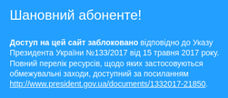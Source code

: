
<!DOCTYPE html> <html lang="en"><head><meta http-equiv="Content-Type" content="text/html; charset=UTF-8">
  <meta name="viewport" content="width=device-width, initial-scale=1.0">
  <meta name="theme-color" content="#229fff">
  <title>Доступ на цей сайт заблоковано</title>
  <style>
  *, *:after, *:before {box-sizing: border-box;}
  body, html {min-height: 100vh;background-color: #229fff;color: #fff;font-family: Arial, "Helvetica Neue", Helvetica, sans-serif;line-height: 1.3;}
  body {display: -webkit-box;display: -ms-flexbox;display: flex;margin: 0;}
  main {max-width: 1050px;padding: 15px;margin: auto;}
  a {color: #fff;}
  a:hover {color: #fafafa;}
  .text {margin-top: 2em;}
  </style> </head> <body>
  <main role="main">
    <article class="text">
      <p style="
    font-size: 24px; ">Шановний абоненте!</p>
      <p><strong>Доступ на цей сайт заблоковано</strong> відповідно до Указу Президента України №133/2017 від 15 травня 2017 року. Повний перелік ресурсів, щодо яких застосовуються обмежувальні заходи, доступний за посиланням <a 
href="http://www.president.gov.ua/documents/1332017-21850">http://www.president.gov.ua/documents/1332017-21850</a>.</p>
    </article>
  </main> </body></html>

